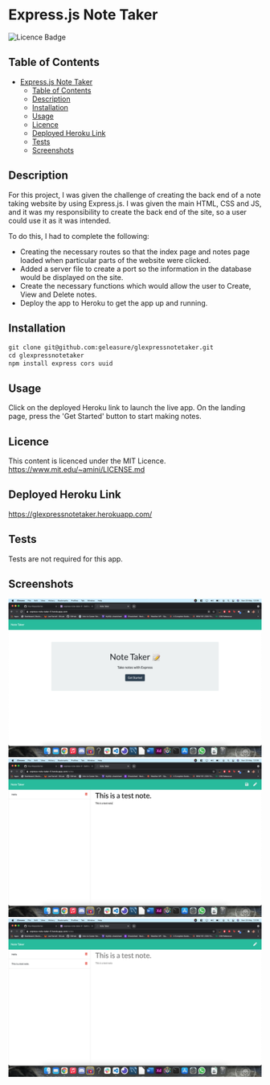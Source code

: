 # Express.js Note Taker

![Licence Badge](https://img.shields.io/badge/licence-MIT-green)

## Table of Contents

- [Express.js Note Taker](#expressjs-note-taker)
  - [Table of Contents](#table-of-contents)
  - [Description](#description)
  - [Installation](#installation)
  - [Usage](#usage)
  - [Licence](#licence)
  - [Deployed Heroku Link](#deployed-heroku-link)
  - [Tests](#tests)
  - [Screenshots](#screenshots)

## Description

For this project, I was given the challenge of creating the back end of a note taking website by using Express.js. I was given the main HTML, CSS and JS, and it was my responsibility to create the back end of the site, so a user could use it as it was intended.

To do this, I had to complete the following:

- Creating the necessary routes so that the index page and notes page loaded when particular parts of the website were clicked.
- Added a server file to create a port so the information in the database would be displayed on the site.
- Create the necessary functions which would allow the user to Create, View and Delete notes.
- Deploy the app to Heroku to get the app up and running.

## Installation

```
git clone git@github.com:geleasure/glexpressnotetaker.git
cd glexpressnotetaker
npm install express cors uuid
```

## Usage

Click on the deployed Heroku link to launch the live app. On the landing page, press the 'Get Started' button to start making notes.

## Licence

This content is licenced under the MIT Licence.
https://www.mit.edu/~amini/LICENSE.md

## Deployed Heroku Link

https://glexpressnotetaker.herokuapp.com/

## Tests

Tests are not required for this app.

## Screenshots

![screenshot1](./public/assets/images/express-note-taker-1.png)
![screenshot2](./public/assets/images/express-note-taker-2.png)
![screenshot3](./public/assets/images/express-note-taker-3.png)
